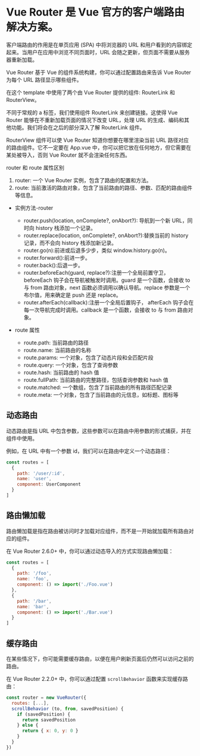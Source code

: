 # Vue Router 是 Vue 官方的客户端路由解决方案。

客户端路由的作用是在单页应用 (SPA) 中将浏览器的 URL 和用户看到的内容绑定起来。当用户在应用中浏览不同页面时，URL 会随之更新，但页面不需要从服务器重新加载。

Vue Router 基于 Vue 的组件系统构建，你可以通过配置路由来告诉 Vue Router 为每个 URL 路径显示哪些组件。

在这个 template 中使用了两个由 Vue Router 提供的组件: RouterLink 和 RouterView。

不同于常规的 a 标签，我们使用组件 RouterLink 来创建链接。这使得 Vue Router 能够在不重新加载页面的情况下改变 URL，处理 URL 的生成、编码和其他功能。我们将会在之后的部分深入了解 RouterLink 组件。

RouterView 组件可以使 Vue Router 知道你想要在哪里渲染当前 URL 路径对应的路由组件。它不一定要在 App.vue 中，你可以把它放在任何地方，但它需要在某处被导入，否则 Vue Router 就不会渲染任何东西。

router 和 route 属性区别

1. router: 一个 Vue Router 实例，包含了路由的配置和方法。
2. route: 当前激活的路由对象，包含了当前路由的路径、参数、匹配的路由组件等信息。
   
- 实例方法-router
  - router.push(location, onComplete?, onAbort?): 导航到一个新 URL，同时向 history 栈添加一个记录。 
  - router.replace(location, onComplete?, onAbort?):替换当前的 history 记录，而不会向 history 栈添加新记录。
  - router.go(n):前进或后退多少步，类似 window.history.go(n)。
  - router.forward():前进一步。
  - router.back():后退一步。
  - router.beforeEach(guard, replace?):注册一个全局前置守卫， beforeEach 钩子会在导航被触发时调用。guard 是一个函数，会接收 to 与 from 路由对象，next 函数必须调用以确认导航。replace 参数是一个布尔值，用来确定是 push 还是 replace。
  - router.afterEach(callback):注册一个全局后置钩子， afterEach 钩子会在每一次导航完成时调用。callback 是一个函数，会接收 to 与 from 路由对象。

- route 属性
  - route.path: 当前路由的路径
  - route.name: 当前路由的名称
  - route.params: 一个对象，包含了动态片段和全匹配片段
  - route.query: 一个对象，包含了查询参数
  - route.hash: 当前路由的 hash 值
  - route.fullPath: 当前路由的完整路径，包括查询参数和 hash 值
  - route.matched: 一个数组，包含了当前路由的所有路径匹配记录
  - route.meta: 一个对象，包含了当前路由的元信息，如标题、图标等
## 动态路由
动态路由是指 URL 中包含参数，这些参数可以在路由中用参数的形式捕获，并在组件中使用。

例如，在 URL 中有一个参数 id，我们可以在路由中定义一个动态路径：

```javascript
const routes = [
  {
    path: '/user/:id',
    name: 'user',
    component: UserComponent
  }
]
```
## 路由懒加载
路由懒加载是指在路由被访问时才加载对应组件，而不是一开始就加载所有路由对应的组件。

在 Vue Router 2.6.0+ 中，你可以通过动态导入的方式实现路由懒加载：

```javascript
const routes = [
  {
    path: '/foo',
    name: 'foo',
    component: () => import('./Foo.vue')
  },
  {
    path: '/bar',
    name: 'bar',
    component: () => import('./Bar.vue')
  }
]
```
## 缓存路由

在某些情况下，你可能需要缓存路由，以便在用户刷新页面后仍然可以访问之前的路由。

在 Vue Router 2.2.0+ 中，你可以通过配置 `scrollBehavior` 函数来实现缓存路由：

```javascript
const router = new VueRouter({
  routes: [...],
  scrollBehavior (to, from, savedPosition) {
    if (savedPosition) {
      return savedPosition
    } else {
      return { x: 0, y: 0 }
    }
  }
})
```

